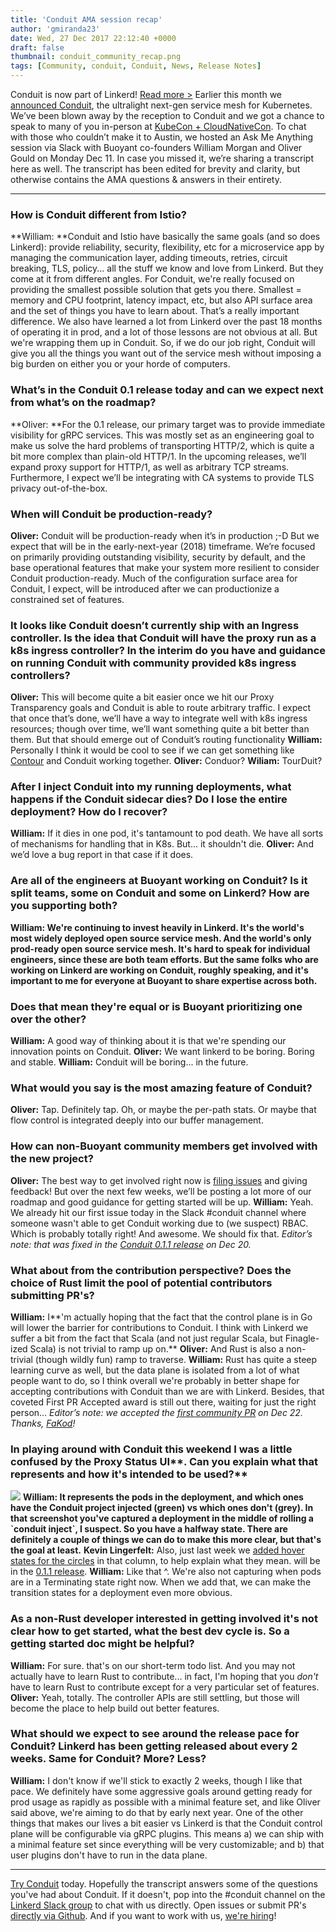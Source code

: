 ```yaml
---
title: 'Conduit AMA session recap'
author: 'gmiranda23'
date: Wed, 27 Dec 2017 22:12:40 +0000
draft: false
thumbnail: conduit_community_recap.png
tags: [Community, conduit, Conduit, News, Release Notes]
---
```


Conduit is now part of Linkerd! [Read more >](/2018/07/06/conduit-0-5-and-the-future/ 'Conduit is now part of Linkerd announcement') Earlier this month we [announced Conduit](https://buoyant.io/2017/12/05/introducing-conduit/), the ultralight next-gen service mesh for Kubernetes. We’ve been blown away by the reception to Conduit and we got a chance to speak to many of you in-person at [KubeCon + CloudNativeCon](https://buoyant.io/2017/12/11/kubecon-cloudnativecon-north-america-2017-roundup/). To chat with those who couldn’t make it to Austin, we hosted an Ask Me Anything session via Slack with Buoyant co-founders William Morgan and Oliver Gould on Monday Dec 11. In case you missed it, we’re sharing a transcript here as well. The transcript has been edited for brevity and clarity, but otherwise contains the AMA questions & answers in their entirety.

---

### **How is Conduit different from Istio?**

**William: **Conduit and Istio have basically the same goals (and so does Linkerd): provide reliability, security, flexibility, etc for a microservice app by managing the communication layer, adding timeouts, retries, circuit breaking, TLS, policy... all the stuff we know and love from Linkerd. But they come at it from different angles. For Conduit, we're really focused on providing the smallest possible solution that gets you there. Smallest = memory and CPU footprint, latency impact, etc, but also API surface area and the set of things you have to learn about. That’s a really important difference. We also have learned a lot from Linkerd over the past 18 months of operating it in prod, and a lot of those lessons are not obvious at all. But we're wrapping them up in Conduit. So, if we do our job right, Conduit will give you all the things you want out of the service mesh without imposing a big burden on either you or your horde of computers.

### **What’s in the Conduit 0.1 release today and can we expect next from what’s on the roadmap?**

**Oliver: **For the 0.1 release, our primary target was to provide immediate visibility for gRPC services. This was mostly set as an engineering goal to make us solve the hard problems of transporting HTTP/2, which is quite a bit more complex than plain-old HTTP/1. In the upcoming releases, we’ll expand proxy support for HTTP/1, as well as arbitrary TCP streams. Furthermore, I expect we’ll be integrating with CA systems to provide TLS privacy out-of-the-box.

### **When will Conduit be production-ready?**

**Oliver:** Conduit will be production-ready when it’s in production ;-D But we expect that will be in the early-next-year (2018) timeframe. We’re focused on primarily providing outstanding visibility, security by default, and the base operational features that make your system more resilient to consider Conduit production-ready. Much of the configuration surface area for Conduit, I expect, will be introduced after we can productionize a constrained set of features.

### **It looks like Conduit doesn’t currently ship with an Ingress controller. Is the idea that Conduit will have the proxy run as a k8s ingress controller? In the interim do you have and guidance on running Conduit with community provided k8s ingress controllers?**

**Oliver:** This will become quite a bit easier once we hit our Proxy Transparency goals and Conduit is able to route arbitrary traffic. I expect that once that’s done, we’ll have a way to integrate well with k8s ingress resources; though over time, we’ll want something quite a bit better than them. But that should emerge out of Conduit’s routing functionality **William:** Personally I think it would be cool to see if we can get something like [Contour](https://github.com/heptio/contour) and Conduit working together. **Oliver:** Conduor? **Wiliam:** TourDuit?

### **After I inject Conduit into my running deployments, what happens if the Conduit sidecar dies? Do I lose the entire deployment? How do I recover?**

**William:** If it dies in one pod, it's tantamount to pod death. We have all sorts of mechanisms for handling that in K8s. But... it shouldn't die. **Oliver:** And we’d love a bug report in that case if it does.

### **Are all of the engineers at Buoyant working on Conduit? Is it split teams, some on Conduit and some on Linkerd? How are you supporting both?**

**William: We're continuing to invest heavily in Linkerd. It's the world's most widely deployed open source service mesh. And the world's only prod-ready open source service mesh. It's hard to speak for individual engineers, since these are both team efforts. But the same folks who are working on Linkerd are working on Conduit, roughly speaking, and it's important to me for everyone at Buoyant to share expertise across both.**

### **Does that mean they're equal or is Buoyant prioritizing one over the other?**

**William:** A good way of thinking about it is that we're spending our innovation points on Conduit. **Oliver:** We want linkerd to be boring. Boring and stable. **William:** Conduit will be boring... in the future.

### **What would you say is the most amazing feature of Conduit?**

**Oliver:** Tap. Definitely tap. Oh, or maybe the per-path stats. Or maybe that flow control is integrated deeply into our buffer management.

### **How can non-Buoyant community members get involved with the new project?**

**Oliver:** The best way to get involved right now is [filing issues](https://github.com/runconduit/conduit/issues) and giving feedback! But over the next few weeks, we’ll be posting a lot more of our roadmap and good guidance for getting started will be up. **William:** Yeah. We already hit our first issue today in the Slack #conduit channel where someone wasn't able to get Conduit working due to (we suspect) RBAC. Which is probably totally right! And awesome. We should fix that. _Editor’s note: that was fixed in the_ [_Conduit 0.1.1 release_](https://buoyant.io/announcing-conduit-0-1-1/) _on Dec 20._

### **What about from the contribution perspective? Does the choice of Rust limit the pool of potential contributors submitting PR's?**

**William:** I**'m actually hoping that the fact that the control plane is in Go will lower the barrier for contributions to Conduit. I think with Linkerd we suffer a bit from the fact that Scala (and not just regular Scala, but Finagle-ized Scala) is not trivial to ramp up on.** **Oliver:** And Rust is also a non-trivial (though wildly fun) ramp to traverse. **William:** Rust has quite a steep learning curve as well, but the data plane is isolated from a lot of what people want to do, so I think overall we're probably in better shape for accepting contributions with Conduit than we are with Linkerd. Besides, that coveted First PR Accepted award is still out there, waiting for just the right person… _Editor’s note: we accepted the_ [_first community PR_](https://github.com/runconduit/conduit/pull/83) _on Dec 22. Thanks,_ [_FaKod_](https://github.com/FaKod)_!_

### **In playing around with Conduit this weekend I was a little confused by the** **Proxy Status UI\*\***. Can you explain what that represents and how it's intended to be used?\*\*

![](http://buoyant.io/wp-content/uploads/2017/12/Screen-Shot-2017-12-21-at-9.43.47-AM-300x113.png) **William: It represents the pods in the deployment, and which ones have the Conduit project injected (green) vs which ones don't (grey). In that screenshot you've captured a deployment in the middle of rolling a \`conduit inject\`, I suspect. So you have a halfway state. There are definitely a couple of things we can do to make this more clear, but that's the goal at least.** **Kevin Lingerfelt:** Also, just last week we [added hover states for the circles](https://github.com/runconduit/conduit/pull/19) in that column, to help explain what they mean. will be in the [0.1.1 release](https://github.com/runconduit/conduit/releases/tag/v0.1.1). **William:** Like that ^. We're also not capturing when pods are in a Terminating state right now. When we add that, we can make the transition states for a deployment even more obvious.

### **As a non-Rust developer interested in getting involved it's not clear how to get started, what the best dev cycle is. So a getting started doc might be helpful?**

**William:** For sure. that's on our short-term todo list. And you may not actually have to learn Rust to contribute... in fact, I'm hoping that you _don't_ have to learn Rust to contribute except for a very particular set of features. **Oliver:** Yeah, totally. The controller APIs are still settling, but those will become the place to help build out better features.

### **What should we expect to see around the release pace for Conduit? Linkerd has been getting released about every 2 weeks. Same for Conduit? More? Less?**

**William:** I don't know if we'll stick to exactly 2 weeks, though I like that pace. We definitely have some aggressive goals around getting ready for prod usage as rapidly as possible with a minimal feature set, and like Oliver said above, we're aiming to do that by early next year. One of the other things that makes our lives a bit easier vs Linkerd is that the Conduit control plane will be configurable via gRPC plugins. This means a) we can ship with a minimal feature set since everything will be very customizable; and b) that user plugins don't have to run in the data plane.

---

[Try Conduit](https://conduit.io/getting-started/) today. Hopefully the transcript answers some of the questions you've had about Conduit. If it doesn't, pop into the #conduit channel on the [Linkerd Slack group](http://linkerd.slack.com) to chat with us directly. Open issues or submit PR's [directly via Github](https://github.com/runconduit/conduit). And if you want to work with us, [we're hiring](https://buoyant.io/careers/)!

